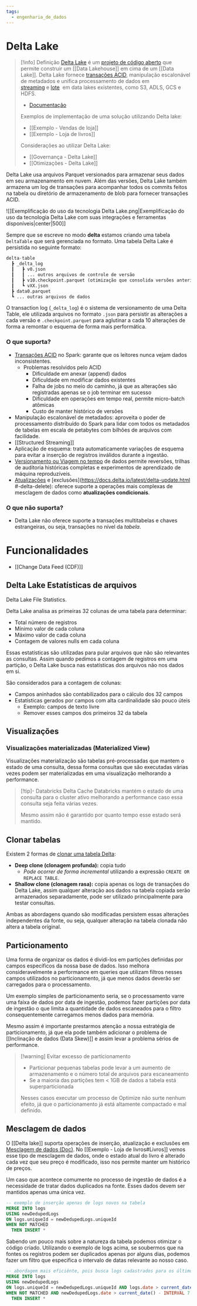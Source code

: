 ```yaml
---
tags:
  - engenharia_de_dados
---
```

# Delta Lake

> [!info] Definição
> [Delta Lake](https://delta.io/) é um [projeto de código aberto](https://github.com/delta-io/delta) que permite construir um [[Data Lakehouse]] em cima de um [[Data Lake]]. Delta Lake fornece [transações ACID](https://docs.delta.io/latest/concurrency-control.html), manipulação escalonável de metadados e unifica processamento de dados em [streaming](https://docs.delta.io/latest/delta-streaming.html) e [lote](https://docs.delta.io/latest/delta-batch.html)  em data lakes existentes, como S3, ADLS, GCS e HDFS.
> 
> - [Documentação](https://delta.io/learn)
>   
> Exemplos de implementação de uma solução utilizando Delta lake:
> - [[Exemplo - Vendas de loja]]
> - [[Exemplo - Loja de livros]]
> 
> Considerações ao utilizar Delta Lake:
> - [[Governança - Delta Lake]]
> - [[Otimizações - Delta Lake]]

Delta Lake usa arquivos Parquet versionados para armazenar seus dados em seu armazenamento em nuvem. Além das versões, Delta Lake também armazena um log de transações para acompanhar todos os commits feitos na tabela ou diretório de armazenamento de blob para fornecer transações ACID.

![[Exemplificação do uso da tecnologia Delta Lake.png|Exemplificação do uso da tecnologia Delta Lake com suas integrações e ferramentas disponíveis|center|500]]

Sempre que se escreve no modo **delta** estamos criando uma tabela `DeltaTable` que será gerenciada no formato. Uma tabela Delta Lake é persistida no seguinte formato:

```python
delta-table
  ┣ _delta_log
  ┃   ┣ v0.json
  ┃   ┃ ... outros arquivos de controle de versão
  ┃   ┣ v10.checkpoint.parquet (otimização que consolida versões anteriores)
  ┃   ┗ vXX.json
  ┣ data0.parquet
  ┗ ... outras arquivos de dados
```

O transaction log (`_delta_log`) é o sistema de versionamento de uma Delta Table, ele utilizada arquivos no formato `.json` para persistir as alterações a cada versão e `.checkpoint.parquet` para aglutinar a cada 10 alterações de forma a remontar o esquema de forma mais performática.

### O que suporta?

- [Transações ACID](https://docs.delta.io/latest/concurrency-control.html) no Spark: garante que os leitores nunca vejam dados inconsistentes.
	- Problemas resolvidos pelo ACID
		- Dificuldade em anexar (append) dados
		- Dificuldade em modificar dados existentes
		- Falha de jobs no meio do caminho, já que as alterações são registradas apenas se o job terminar em sucesso
		- Dificuldade em operações em tempo real, permite micro-batch atômicas
		- Custo de manter histórico de versões
- Manipulação escalonável de metadados: aproveita o poder de processamento distribuído do Spark para lidar com todos os metadados de tabelas em escala de petabytes com bilhões de arquivos com facilidade.
- [[Structured Streaming]]
- Aplicação de esquema: trata automaticamente variações de esquema para evitar a inserção de registros inválidos durante a ingestão.
- [Versionamento ou Viagem no tempo](https://docs.delta.io/latest/delta-batch.html#-deltatimetravel) de dados permite reversões, trilhas de auditoria históricas completas e experimentos de aprendizado de máquina reproduzíveis.
- [Atualizações](https://docs.delta.io/latest/delta-update.html#-delta-merge) e [exclusões](https://docs.delta.io/latest/delta-update.html #-delta-delete): oferece suporte a operações mais complexas de mesclagem de dados como **atualizações condicionais**.

### O que não suporta?

- Delta Lake não oferece suporte a transações multitabelas e chaves estrangeiras, ou seja, transações no nível da _tabela_.

# Funcionalidades

- [[Change Data Feed (CDF)]]

## Delta Lake Estatísticas de arquivos

Delta Lake File Statistics.

Delta Lake analisa as primeiras 32 colunas de uma tabela para determinar:

- Total número de registros
- Mínimo valor de cada coluna
- Máximo valor de cada coluna
- Contagem de valores nulls em cada coluna

Essas estatísticas são utilizadas para pular arquivos que não são relevantes as consultas. Assim quando pedimos a contagem de registros em uma partição, o Delta Lake busca nas estatísticas dos arquivos não nos dados em si.

São considerados para a contagem de colunas:

- Campos aninhados são contabilizados para o cálculo dos 32 campos
- Estatísticas gerados por campos com alta cardinalidade são pouco úteis
	- Exemplo: campos de texto livre
	- Remover esses campos dos primeiros 32 da tabela

## Visualizações
### Visualizações materializadas (Materialized View)

Visualizações materialização são tabelas pré-processadas que mantem o estado de uma consulta, dessa forma consultas que são executadas várias vezes podem ser materializadas em uma visualização melhorando a performance.

> [!tip]- Databricks Delta Cache
> Databricks mantém o estado de uma consulta para o cluster ativo melhorando a performance caso essa consulta seja feita várias vezes.
> 
> Mesmo assim não é garantido por quanto tempo esse estado será mantido.

## Clonar tabelas

Existem 2 formas de [clonar uma tabela Delta](https://docs.databricks.com/pt/delta/clone.html):

- **Deep clone (clonagem profunda):** copia tudo
	- *Pode ocorrer de forma incremental* utilizando a expressão `CREATE OR REPLACE TABLE`.
- **Shallow clone (clonagem rasa):** copia apenas os logs de transações do Delta Lake, assim qualquer alteração aos dados na tabela copiada serão armazenados separadamente, pode ser utilizado principalmente para testar consultas.

Ambas as abordagens quando são modificadas persistem essas alterações independentes da fonte, ou seja, qualquer alteração na tabela clonada não altera a tabela original.
## Particionamento

Uma forma de organizar os dados é dividi-los em partições definidas por campos específicos da nossa base de dados. Isso melhora consideravelmente a performance em queries que utilizam filtros nesses campos utilizados no particionamento, já que menos dados deverão ser carregados para o processamento.

Um exemplo simples de particionamento seria, se o processamento varre uma faixa de dados por data de ingestão, podemos fazer partições por data de ingestão o que limita a quantidade de dados escaneados para o filtro consequentemente carregamos menos dados para memória.

Mesmo assim é importante prestarmos atenção a nossa estratégia de particionamento, já que ela pode também adicionar o problema de [[Inclinação de dados (Data Skew)]] e assim levar a problema sérios de performance.

> [!warning] Evitar excesso de particionamento
> - Particionar pequenas tabelas pode levar a um aumento de armazenamento e o número total de arquivos para escaneamento
> - Se a maioria das partições tem < 1GB de dados a tabela está superparticionada
> 
> Nesses casos executar um processo de Optimize não surte nenhum efeito, já que o particionamento já está altamente compactado e mal definido.

## Mesclagem de dados

O [[Delta lake]] suporta operações de inserção, atualização e exclusões em [Mesclagem de dados (Doc)](https://docs.databricks.com/pt/delta/merge.html). No [[Exemplo - Loja de livros#Livros]] vemos esse tipo de mesclagem de dados, onde o estado atual do livro é alterado cada vez que seu preço é modificado, isso nos permite manter um histórico de preços.

Um caso que acontece comumente no processo de ingestão de dados é a necessidade de tratar dados duplicados na fonte. Esses dados devem ser mantidos apenas uma única vez.

```sql
-- exemplo de inserção apenas de logs novos na tabela
MERGE INTO logs
USING newDedupedLogs
ON logs.uniqueId = newDedupedLogs.uniqueId
WHEN NOT MATCHED
  THEN INSERT *
```

Sabendo um pouco mais sobre a natureza da tabela podemos otimizar o código criado. Utilizando o exemplo de logs acima, se soubermos que na fontes os registros podem ser duplicados apenas por alguns dias, podemos fazer um filtro que especifica o intervalo de datas relevante ao nosso caso.

```sql
-- abordagem mais eficiênte, pois busca logs cadastrados para os últimos 7 dias em vez da tabela inteira
MERGE INTO logs
USING newDedupedLogs
ON logs.uniqueId = newDedupedLogs.uniqueId AND logs.date > current_date() - INTERVAL 7 DAYS
WHEN NOT MATCHED AND newDedupedLogs.date > current_date() - INTERVAL 7 DAYS
  THEN INSERT *
```


